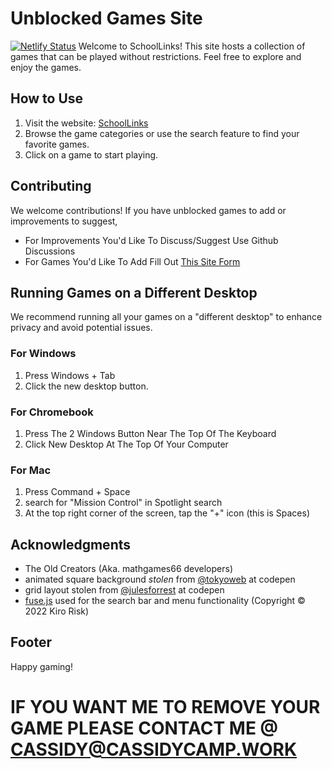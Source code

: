 
# Unblocked Games Site
[![Netlify Status](https://api.netlify.com/api/v1/badges/27aba0a5-3f28-438e-879b-8c8c57ae8e9c/deploy-status)](https://app.netlify.com/sites/slslslslslsl/deploys)
Welcome to SchoolLinks! This site hosts a collection of games that can be played without restrictions. Feel free to explore and enjoy the games.

## How to Use

1. Visit the website: [SchoolLinks](https://cassidycamp.work/SchoolLinks/)
2. Browse the game categories or use the search feature to find your favorite games.
3. Click on a game to start playing.

## Contributing

We welcome contributions! If you have unblocked games to add or improvements to suggest, 

- For Improvements You'd Like To Discuss/Suggest Use Github Discussions
- For Games You'd Like To Add Fill Out [This Site Form](https://cassidycamp.work/SchoolLinks/submit.html)

## Running Games on a Different Desktop

We recommend running all your games on a "different desktop" to enhance privacy and avoid potential issues. 

### For Windows
1. Press Windows + Tab
2. Click the new desktop button.
### For Chromebook
1. Press The 2 Windows Button Near The Top Of The Keyboard 
2. Click New Desktop At The Top Of Your Computer
### For Mac
1. Press Command + Space
2. search for "Mission Control" in Spotlight search
3. At the top right corner of the screen, tap the "+" icon (this is Spaces)

## Acknowledgments

- The Old Creators (Aka. mathgames66 developers)
- animated square background _stolen_ from [@tokyoweb](https://codepen.io/tokyoweb) at codepen
- grid layout stolen from [@julesforrest](https://codepen.io/julesforrest) at codepen
- [fuse.js](http://fusejs.io/) used for the search bar and menu functionality (Copyright © 2022 Kiro Risk)

## Footer
Happy gaming!

# IF YOU WANT ME TO REMOVE YOUR GAME PLEASE CONTACT ME @ CASSIDY@CASSIDYCAMP.WORK
